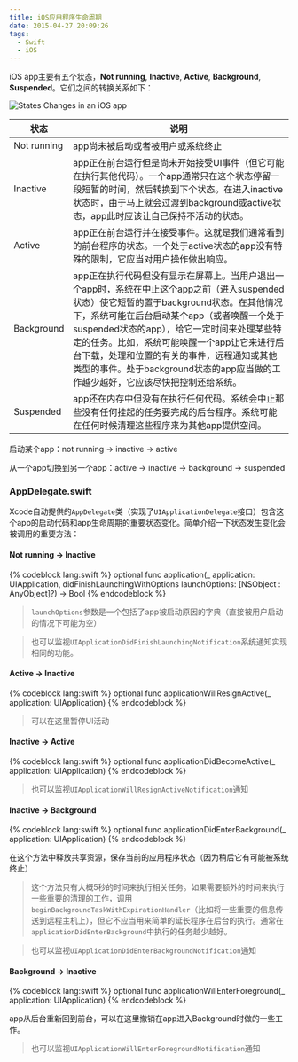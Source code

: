 ```yaml
---
title: iOS应用程序生命周期
date: 2015-04-27 20:09:26
tags:
  - Swift
  - iOS
---
```


iOS app主要有五个状态，**Not running**, **Inactive**, **Active**, **Background**, **Suspended**。它们之间的转换关系如下：

![States Changes in an iOS app](http://ww2.sinaimg.cn/mw690/6d325a28jw1erk66ylphkj20le0oegnc.jpg)

<!-- more -->

| 状态 | 说明 |
|------|------|
| Not running | app尚未被启动或者被用户或系统终止 |
| Inactive | app正在前台运行但是尚未开始接受UI事件（但它可能在执行其他代码）。一个app通常只在这个状态停留一段短暂的时间，然后转换到下个状态。在进入inactive状态时，由于马上就会过渡到background或active状态，app此时应该让自己保持不活动的状态。 |
| Active | app正在前台运行并在接受事件。这就是我们通常看到的前台程序的状态。一个处于active状态的app没有特殊的限制，它应当对用户操作做出响应。 |
| Background | app正在执行代码但没有显示在屏幕上。当用户退出一个app时，系统在中止这个app之前（进入suspended状态）使它短暂的置于background状态。在其他情况下，系统可能在后台启动某个app（或者唤醒一个处于suspended状态的app），给它一定时间来处理某些特定的任务。比如，系统可能唤醒一个app让它来进行后台下载，处理和位置的有关的事件，远程通知或其他类型的事件。处于background状态的app应当做的工作越少越好，它应该尽快把控制还给系统。 |
| Suspended | app还在内存中但没有在执行任何代码。系统会中止那些没有任何挂起的任务要完成的后台程序。系统可能在任何时候清理这些程序来为其他app提供空间。 |

启动某个app：not running -> inactive -> active

从一个app切换到另一个app：active -> inactive -> background -> suspended

### AppDelegate.swift

Xcode自动提供的`AppDelegate`类（实现了`UIApplicationDelegate`接口）包含这个app的启动代码和app生命周期的重要状态变化。简单介绍一下状态发生变化会被调用的重要方法：

#### Not running -> Inactive

{% codeblock lang:swift %}
optional func application(_ application: UIApplication,
	didFinishLaunchingWithOptions launchOptions: [NSObject : AnyObject]?) -> Bool
{% endcodeblock %}

> `launchOptions`参数是一个包括了app被启动原因的字典（直接被用户启动的情况下可能为空）

> 也可以监视`UIApplicationDidFinishLaunchingNotification`系统通知实现相同的功能。

#### Active -> Inactive

{% codeblock lang:swift %}
optional func applicationWillResignActive(_ application: UIApplication)
{% endcodeblock %}

> 可以在这里暂停UI活动

#### Inactive -> Active

{% codeblock lang:swift %}
optional func applicationDidBecomeActive(_ application: UIApplication)
{% endcodeblock %}

> 也可以监视`UIApplicationWillResignActiveNotification`通知

#### Inactive -> Background

{% codeblock lang:swift %}
optional func applicationDidEnterBackground(_ application: UIApplication)
{% endcodeblock %}

在这个方法中释放共享资源，保存当前的应用程序状态（因为稍后它有可能被系统终止）

> 这个方法只有大概5秒的时间来执行相关任务。如果需要额外的时间来执行一些重要的清理的工作，调用`beginBackgroundTaskWithExpirationHandler`（比如将一些重要的信息传送到远程主机上），但它不应当用来简单的延长程序在后台的执行。通常在`applicationDidEnterBackground`中执行的任务越少越好。

> 也可以监视`UIApplicationDidEnterBackgroundNotification`通知

#### Background -> Inactive

{% codeblock lang:swift %}
optional func applicationWillEnterForeground(_ application: UIApplication)
{% endcodeblock %}

app从后台重新回到前台，可以在这里撤销在app进入Background时做的一些工作。

> 也可以监视`UIApplicationWillEnterForegroundNotification`通知